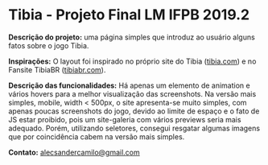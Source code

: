 # Tibia - Projeto Final LM IFPB 2019.2

**Descrição do projeto:** uma página simples que introduz ao usuário alguns fatos sobre o jogo Tibia.

**Inspirações:** O layout foi inspirado no próprio site do Tibia ([tibia.com](tibia.com)) e no Fansite TibiaBR ([tibiabr.com](TibiaBR.com)).

**Descrição das funcionalidades:** Há apenas um elemento de animation e vários hovers para a melhor visualização das screenshots. Na versão mais simples, mobile, width < 500px, o site apresenta-se muito simples, com apenas poucas screenshots do jogo, devido ao limite de espaço e o fato de JS estar proibido, pois um site-galeria com vários previews seria mais adequado. Porém, utilizando seletores, consegui resgatar algumas imagens que por coincidência cabem na versão mais simples.

**Contato:** alecsandercamilo@gmail.com
